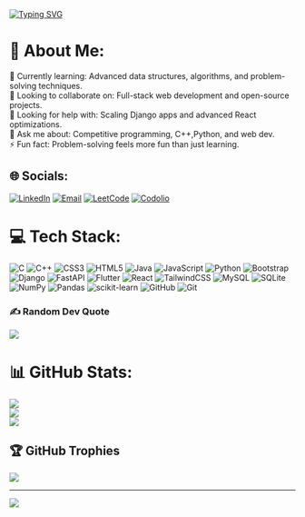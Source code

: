 <a href="https://git.io/typing-svg">
  <img src="https://readme-typing-svg.herokuapp.com?font=Fira+Code&size=60&duration=1500&pause=600&color=FFD700&background=00000000&center=true&vCenter=true&multiline=true&width=1400&height=260&lines=Hello+there!;My+name+is+Shikhar+Mishra%2C;Welcome+to+my+GitHub+Profile" alt="Typing SVG" />
</a>



<!--![Hello](Hello.gif)
<h1 align="center">Shikhar Mishra </h1>
<p align="left"> <img src="https://komarev.com/ghpvc/?username=Shikhar-7&label=Profile%20views&color=0e75b6&style=flat" alt="Shikhar-7" /> </p>
-->

# 💫 About Me:
🌱 Currently learning: Advanced data structures, algorithms, and problem-solving techniques.<br>🤝 Looking to collaborate on: Full-stack web development and open-source projects.<br>💛 Looking for help with: Scaling Django apps and advanced React optimizations.<br>💬 Ask me about: Competitive programming, C++,Python, and web dev.<br>⚡ Fun fact: Problem-solving feels more fun than just learning.


## 🌐 Socials:
[![LinkedIn](https://img.shields.io/badge/LinkedIn-%230077B5.svg?logo=linkedin&logoColor=white)](https://linkedin.com/in/shikharmishra07) 
[![Email](https://img.shields.io/badge/Email-D14836?logo=gmail&logoColor=white)](mailto:shikharmishra682@gmail.com) 
[![LeetCode](https://img.shields.io/badge/LeetCode-000000?logo=LeetCode&logoColor=white)](https://leetcode.com/u/shikharmishra682/)
[![Codolio](https://img.shields.io/badge/Codolio-12100E?logo=codersrank&logoColor=white)](https://codolio.com/profile/%20Shikhar)



# 💻 Tech Stack:
![C](https://img.shields.io/badge/c-%2300599C.svg?style=for-the-badge&logo=c&logoColor=white) ![C++](https://img.shields.io/badge/c++-%2300599C.svg?style=for-the-badge&logo=c%2B%2B&logoColor=white) ![CSS3](https://img.shields.io/badge/css3-%231572B6.svg?style=for-the-badge&logo=css3&logoColor=white) ![HTML5](https://img.shields.io/badge/html5-%23E34F26.svg?style=for-the-badge&logo=html5&logoColor=white) ![Java](https://img.shields.io/badge/java-%23ED8B00.svg?style=for-the-badge&logo=openjdk&logoColor=white) ![JavaScript](https://img.shields.io/badge/javascript-%23323330.svg?style=for-the-badge&logo=javascript&logoColor=%23F7DF1E) ![Python](https://img.shields.io/badge/python-3670A0?style=for-the-badge&logo=python&logoColor=ffdd54) ![Bootstrap](https://img.shields.io/badge/bootstrap-%238511FA.svg?style=for-the-badge&logo=bootstrap&logoColor=white) ![Django](https://img.shields.io/badge/django-%23092E20.svg?style=for-the-badge&logo=django&logoColor=white) ![FastAPI](https://img.shields.io/badge/FastAPI-005571?style=for-the-badge&logo=fastapi) ![Flutter](https://img.shields.io/badge/Flutter-%2302569B.svg?style=for-the-badge&logo=Flutter&logoColor=white) ![React](https://img.shields.io/badge/react-%2320232a.svg?style=for-the-badge&logo=react&logoColor=%2361DAFB) ![TailwindCSS](https://img.shields.io/badge/tailwindcss-%2338B2AC.svg?style=for-the-badge&logo=tailwind-css&logoColor=white) ![MySQL](https://img.shields.io/badge/mysql-4479A1.svg?style=for-the-badge&logo=mysql&logoColor=white) ![SQLite](https://img.shields.io/badge/sqlite-%2307405e.svg?style=for-the-badge&logo=sqlite&logoColor=white) ![NumPy](https://img.shields.io/badge/numpy-%23013243.svg?style=for-the-badge&logo=numpy&logoColor=white) ![Pandas](https://img.shields.io/badge/pandas-%23150458.svg?style=for-the-badge&logo=pandas&logoColor=white) ![scikit-learn](https://img.shields.io/badge/scikit--learn-%23F7931E.svg?style=for-the-badge&logo=scikit-learn&logoColor=white) ![GitHub](https://img.shields.io/badge/github-%23121011.svg?style=for-the-badge&logo=github&logoColor=white) ![Git](https://img.shields.io/badge/git-%23F05033.svg?style=for-the-badge&logo=git&logoColor=white)

### ✍️ Random Dev Quote
![](https://quotes-github-readme.vercel.app/api?type=horizontal&theme=tokyonight)

# 📊 GitHub Stats:
![](https://github-readme-stats.vercel.app/api/top-langs/?username=Shikhar-7&theme=cobalt&hide_border=false&include_all_commits=true&count_private=true&layout=compact)<br/>
![](https://nirzak-streak-stats.vercel.app/?user=Shikhar-7&theme=cobalt&hide_border=false)<br/>
![](https://github-readme-stats.vercel.app/api?username=Shikhar-7&theme=cobalt&hide_border=false&include_all_commits=true&count_private=true)<br/>


## 🏆 GitHub Trophies
![](https://github-profile-trophy.vercel.app/?username=Shikhar-7&theme=radical&no-frame=false&no-bg=false&margin-w=4)

---
[![](https://visitcount.itsvg.in/api?id=Shikhar-7&icon=0&color=0)](https://visitcount.itsvg.in)

